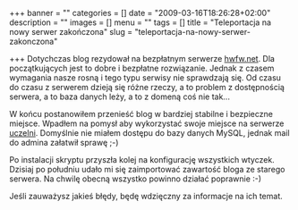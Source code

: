 +++
banner = ""
categories = []
date = "2009-03-16T18:26:28+02:00"
description = ""
images = []
menu = ""
tags = []
title = "Teleportacja na nowy serwer zakończona"
slug = "teleportacja-na-nowy-serwer-zakonczona"

+++
Dotychczas blog rezydował na bezpłatnym serwerze [hwfw.net](http://www.hwfw.net/). Dla początkujących jest to dobre i bezpłatne rozwiązanie. Jednak z czasem wymagania nasze rosną i tego typu serwisy nie sprawdzają się. Od czasu do czasu z serwerem dzieją się różne rzeczy, a to problem z dostępnością serwera, a to baza danych leży, a to z domeną coś nie tak...

W końcu postanowiłem przenieść blog w bardziej stabilne i bezpieczne miejsce. Wpadłem na pomysł aby wykorzystać swoje miejsce na serwerze [uczelni](http://tyszkiewicz.edu.pl). Domyślnie nie miałem dostępu do bazy danych MySQL, jednak mail do admina załatwił sprawę ;-)

Po instalacji skryptu przyszła kolej na konfigurację wszystkich wtyczek. Dzisiaj po południu udało mi się zaimportować zawartość bloga ze starego serwera. Na chwilę obecną wszystko powinno działać poprawnie :-)

Jeśli zauważysz jakieś błędy, będę wdzięczny za informacje na ich temat.
